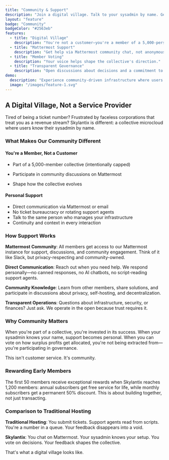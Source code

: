 ```yaml
---
title: "Community & Support"
description: "Join a digital village. Talk to your sysadmin by name. Get support from someone who actually cares about your infrastructure."
layout: "feature"
badge: "Community"
badgeColor: "#2563eb"
features:
  - title: "Digital Village"
    description: "You're not a customer—you're a member of a 5,000-person collective. Know your sysadmin by name. Participate in community decisions."
  - title: "Mattermost Support"
    description: "Get help via Mattermost community chat, not anonymous ticket systems. Direct communication with the people running your infrastructure."
  - title: "Member Voting"
    description: "Your voice helps shape the collective's direction."
  - title: "Transparent Governance"
    description: "Open discussions about decisions and a commitment to transparency."
demo:
  description: "Experience community-driven infrastructure where users and sysadmins work together."
  image: "/images/feature-1.svg"
---
```


## A Digital Village, Not a Service Provider

Tired of being a ticket number? Frustrated by faceless corporations that treat you as a revenue stream? Skylantix is different: a collective microcloud where users know their sysadmin by name.

### What Makes Our Community Different

#### You're a Member, Not a Customer
- Part of a 5,000-member collective (intentionally capped)

- Participate in community discussions on Mattermost
- Shape how the collective evolves

#### Personal Support
- Direct communication via Mattermost or email
- No ticket bureaucracy or rotating support agents
- Talk to the same person who manages your infrastructure
- Continuity and context in every interaction

### How Support Works

**Mattermost Community**: All members get access to our Mattermost instance for support, discussions, and community engagement. Think of it like Slack, but privacy-respecting and community-owned.

**Direct Communication**: Reach out when you need help. We respond personally—no canned responses, no AI chatbots, no script-reading support agents.

**Community Knowledge**: Learn from other members, share solutions, and participate in discussions about privacy, self-hosting, and decentralization.

**Transparent Operations**: Questions about infrastructure, security, or finances? Just ask. We operate in the open because trust requires it.



### Why Community Matters

When you're part of a collective, you're invested in its success. When your sysadmin knows your name, support becomes personal. When you can vote on how surplus profits get allocated, you're not being extracted from—you're participating in governance.

This isn't customer service. It's community.

### Rewarding Early Members

The first 50 members receive exceptional rewards when Skylantix reaches 1,200 members: annual subscribers get free service for life, while monthly subscribers get a permanent 50% discount. This is about building together, not just transacting.

### Comparison to Traditional Hosting

**Traditional Hosting**: You submit tickets. Support agents read from scripts. You're a number in a queue. Your feedback disappears into a void.

**Skylantix**: You chat on Mattermost. Your sysadmin knows your setup. You vote on decisions. Your feedback shapes the collective.

That's what a digital village looks like.
